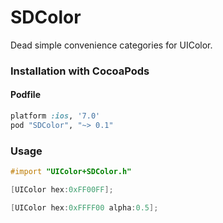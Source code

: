 # SDColor

Dead simple convenience categories for UIColor.

### Installation with CocoaPods

#### Podfile

```ruby
platform :ios, '7.0'
pod "SDColor", "~> 0.1"
```

### Usage

```objective-c
#import "UIColor+SDColor.h"
```

```objective-c
[UIColor hex:0xFF00FF];
```

```objective-c
[UIColor hex:0xFFFF00 alpha:0.5];
```
